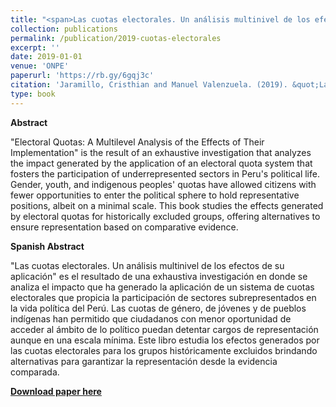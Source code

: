 ```yaml
---
title: "<span>Las cuotas electorales. Un análisis multinivel de los efectos de su aplicación</span>"
collection: publications
permalink: /publication/2019-cuotas-electorales
excerpt: ''
date: 2019-01-01
venue: 'ONPE'
paperurl: 'https://rb.gy/6gqj3c'
citation: 'Jaramillo, Cristhian and Manuel Valenzuela. (2019). &quot;Las cuotas electorales. Un análisis multinivel de los efectos de su aplicación.&quot; Lima: ONPE.'
type: book
---
```


**Abstract**

"Electoral Quotas: A Multilevel Analysis of the Effects of Their Implementation" is the result of an exhaustive investigation that analyzes the impact generated by the application of an electoral quota system that fosters the participation of underrepresented sectors in Peru's political life. Gender, youth, and indigenous peoples' quotas have allowed citizens with fewer opportunities to enter the political sphere to hold representative positions, albeit on a minimal scale. This book studies the effects generated by electoral quotas for historically excluded groups, offering alternatives to ensure representation based on comparative evidence.

**Spanish Abstract**

"Las cuotas electorales. Un análisis multinivel de los efectos de su aplicación" es el resultado de una exhaustiva investigación en donde se analiza el impacto que ha generado la aplicación de un sistema de cuotas electorales que propicia la participación de sectores subrepresentados en la vida política del Perú. Las cuotas de género, de jóvenes y de pueblos indígenas han permitido que ciudadanos con menor oportunidad de acceder al ámbito de lo político puedan detentar cargos de representación aunque en una escala mínima. Este libro estudia los efectos generados por las cuotas electorales para los grupos históricamente excluidos brindando alternativas para garantizar la representación desde la evidencia comparada.


[**Download paper here**](https://www.researchgate.net/publication/338146767_Las_cuotas_electorales_Un_analisis_multinivel_de_los_efectos_de_su_aplicacion)